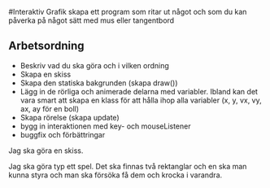 #Interaktiv Grafik
skapa ett program som ritar ut något och som du kan påverka på något sätt med mus eller tangentbord
## Arbetsordning
- Beskriv vad du ska göra och i vilken ordning
- Skapa en skiss
- Skapa den statiska bakgrunden (skapa draw())
- Lägg in de rörliga och animerade delarna med variabler. Ibland kan det vara smart att skapa en klass för att hålla ihop alla variabler (x, y, vx, vy, ax, ay för en boll)
- Skapa rörelse (skapa update)
- bygg in interaktionen med key- och mouseListener
- buggfix och förbättringar

Jag ska göra en skiss.

Jag ska göra typ ett spel.
Det ska finnas två rektanglar och en ska man kunna styra och man ska försöka få dem och krocka i varandra.




